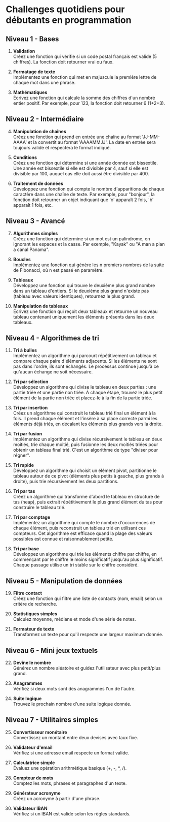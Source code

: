 # Challenges quotidiens pour débutants en programmation

## Niveau 1 - Bases

1. **Validation**  
Créez une fonction qui vérifie si un code postal français est valide (5 chiffres). La fonction doit retourner vrai ou faux.

2. **Formatage de texte**  
Implémentez une fonction qui met en majuscule la première lettre de chaque mot dans une phrase.

3. **Mathématiques**  
Écrivez une fonction qui calcule la somme des chiffres d'un nombre entier positif. Par exemple, pour 123, la fonction doit retourner 6 (1+2+3).

## Niveau 2 - Intermédiaire

4. **Manipulation de chaînes**  
Créez une fonction qui prend en entrée une chaîne au format 'JJ-MM-AAAA' et la convertit au format 'AAAAMMJJ'. La date en entrée sera toujours valide et respectera le format indiqué.

5. **Conditions**  
Créez une fonction qui détermine si une année donnée est bissextile. Une année est bissextile si elle est divisible par 4, sauf si elle est divisible par 100, auquel cas elle doit aussi être divisible par 400.

6. **Traitement de données**  
Développez une fonction qui compte le nombre d'apparitions de chaque caractère dans une chaîne de texte. Par exemple, pour "bonjour", la fonction doit retourner un objet indiquant que 'o' apparaît 2 fois, 'b' apparaît 1 fois, etc.

## Niveau 3 - Avancé

7. **Algorithmes simples**  
Créez une fonction qui détermine si un mot est un palindrome, en ignorant les espaces et la casse. Par exemple, "Kayak" ou "A man a plan a canal Panama".

8. **Boucles**  
Implémentez une fonction qui génère les n premiers nombres de la suite de Fibonacci, où n est passé en paramètre.

9. **Tableaux**  
Développez une fonction qui trouve le deuxième plus grand nombre dans un tableau d'entiers. Si le deuxième plus grand n'existe pas (tableau avec valeurs identiques), retournez le plus grand.

10. **Manipulation de tableaux**  
Écrivez une fonction qui reçoit deux tableaux et retourne un nouveau tableau contenant uniquement les éléments présents dans les deux tableaux.

## Niveau 4 - Algorithmes de tri

11. **Tri à bulles**  
Implémentez un algorithme qui parcourt répétitivement un tableau et compare chaque paire d'éléments adjacents. Si les éléments ne sont pas dans l'ordre, ils sont échangés. Le processus continue jusqu'à ce qu'aucun échange ne soit nécessaire.

12. **Tri par sélection**  
Développez un algorithme qui divise le tableau en deux parties : une partie triée et une partie non triée. À chaque étape, trouvez le plus petit élément de la partie non triée et placez-le à la fin de la partie triée.

13. **Tri par insertion**  
Créez un algorithme qui construit le tableau trié final un élément à la fois. Il prend chaque élément et l'insère à sa place correcte parmi les éléments déjà triés, en décalant les éléments plus grands vers la droite.

14. **Tri par fusion**  
Implémentez un algorithme qui divise récursivement le tableau en deux moitiés, trie chaque moitié, puis fusionne les deux moitiés triées pour obtenir un tableau final trié. C'est un algorithme de type "diviser pour régner".

15. **Tri rapide**  
Développez un algorithme qui choisit un élément pivot, partitionne le tableau autour de ce pivot (éléments plus petits à gauche, plus grands à droite), puis trie récursivement les deux partitions.

16. **Tri par tas**  
Créez un algorithme qui transforme d'abord le tableau en structure de tas (heap), puis extrait répétitivement le plus grand élément du tas pour construire le tableau trié.

17. **Tri par comptage**  
Implémentez un algorithme qui compte le nombre d'occurrences de chaque élément, puis reconstruit un tableau trié en utilisant ces compteurs. Cet algorithme est efficace quand la plage des valeurs possibles est connue et raisonnablement petite.

18. **Tri par base**  
Développez un algorithme qui trie les éléments chiffre par chiffre, en commençant par le chiffre le moins significatif jusqu'au plus significatif. Chaque passage utilise un tri stable sur le chiffre considéré.

## Niveau 5 - Manipulation de données

19. **Filtre contact**  
Créez une fonction qui filtre une liste de contacts (nom, email) selon un critère de recherche.

20. **Statistiques simples**  
Calculez moyenne, médiane et mode d'une série de notes.

21. **Formateur de texte**  
Transformez un texte pour qu'il respecte une largeur maximum donnée.

## Niveau 6 - Mini jeux textuels

22. **Devine le nombre**  
Générez un nombre aléatoire et guidez l'utilisateur avec plus petit/plus grand.

23. **Anagrammes**  
Vérifiez si deux mots sont des anagrammes l'un de l'autre.

24. **Suite logique**  
Trouvez le prochain nombre d'une suite logique donnée.

## Niveau 7 - Utilitaires simples

25. **Convertisseur monétaire**  
Convertissez un montant entre deux devises avec taux fixe.

26. **Validateur d'email**  
Vérifiez si une adresse email respecte un format valide.

27. **Calculatrice simple**  
Évaluez une opération arithmétique basique (+, -, *, /).

28. **Compteur de mots**  
Comptez les mots, phrases et paragraphes d'un texte.

29. **Générateur acronyme**  
Créez un acronyme à partir d'une phrase.

30. **Validateur IBAN**  
Vérifiez si un IBAN est valide selon les règles standards.
